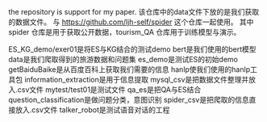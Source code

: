 the repository is support for my paper.
该仓库中的data文件下放的是我们获取的数据文件。
与 https://github.com/ljh-self/spider 这个仓库一起使用。
其中 spider 仓库是用于获取公开数据，tourism_QA 仓库用于训练模型与演示。

ES_KG_demo/exer01是将ES与KG结合的测试demo
bert是我们使用的bert模型
data是我们爬取得到的旅游数据和问题集
es_demo是测试ES的初始demo
getBaiduBaike是从百度百科上获取我们需要的信息
hanlp使我们使用的hanlp工具包
information_extraction是用于信息提取
mysql_csv是把数据文件整理并放入.csv文件
mytest/test01是测试文件
qa_es是把QA与ES结合
question_classification是做问题分类，意图识别
spider_csv是把爬取的信息直接放入.csv文件
talker_robot是测试语音对话的工程
